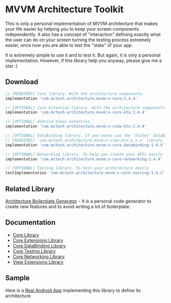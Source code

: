 # MVVM Architecture Toolkit
This is only a personal implementation of MVVM architecture that makes your life easier by helping you to keep your screen components independently. It also has a concept of "interaction" defining exactly what the user can do on your screen turning the testing process extremely easier, once now you are able to test the "state" of your app.

It is extremely simple to use it and to test it. But again, it is only a personal implementation. However, if this library help you anyway, please give me a star :)

## Download
```groovy
// [REQUIRED] Core library. With the architecture components.
implementation 'com.mctech.architecture.mvvm:x-core:1.4.4'

// [OPTIONAL] Core Estension library. With the architecture components extentions.
implementation 'com.mctech.architecture.mvvm:x-core-ktx:1.4.4'

// [OPTIONAL] Android Views extentios. 
implementation 'com.mctech.architecture.mvvm:x-view-ktx:1.4.4'

// [OPTIONAL] DataBinding library. If you wanna use the 'States' DataBinding adapters.
// [REQUIRES] 'com.mctech.architecture.mvvm:x-view-ktx:x.x.x' library
implementation 'com.mctech.architecture.mvvm:x-core-databinding:1.4.4'

// [OPTIONAL] Networking library. To help you create your APIs easily
implementation 'com.mctech.architecture.mvvm:x-core-networking:1.4.4'

// [OPTIONAL] Testing library. To test your architecture easily
testImplementation 'com.mctech.architecture.mvvm:x-core-testing:1.4.2'

``` 

## Related Library

[Architecture Boilerplate Generator]() - It is a personal code generator to create new features and to avoid writing a lot of boilerplate.

## Documentation
* [Core Library](https://github.com/MayconCardoso/Mvvm-Architecture-Toolkit/tree/master/library/core)
* [Core Extensions Library](https://github.com/MayconCardoso/Mvvm-Architecture-Toolkit/tree/master/library/core-extentions)
* [Core DataBinding Library](https://github.com/MayconCardoso/Mvvm-Architecture-Toolkit/tree/master/library/core-databinding)
* [Core Testing Library](https://github.com/MayconCardoso/Mvvm-Architecture-Toolkit/tree/master/library/core-testing)
* [Core Networking Library](https://github.com/MayconCardoso/Mvvm-Architecture-Toolkit/tree/master/library/core-networking)
* [View Extensions Library](https://github.com/MayconCardoso/Mvvm-Architecture-Toolkit/tree/master/library/view-extentions)

## Sample

Here is a [Real Android App](https://github.com/MayconCardoso/StockTradeTracking) implementing this library to define its architecture.
